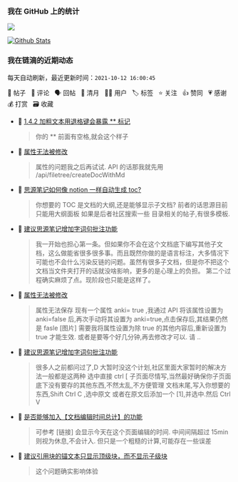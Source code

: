 ### 我在 GitHub 上的统计

<a title="Hits" target="_blank" href="https://github.com/Crowds21/Crowds21"><img src="https://hits.b3log.org/crowds21/crowds21.svg"></a>

[![Github Stats](https://github-readme-stats.vercel.app/api?username=crowds21&theme=tokyonight&show_icons=true)](https://github.com/crowds21)

<!--events start -->

### 我在链滴的近期动态

每天自动刷新，最近更新时间：`2021-10-12 16:00:45`

📝 帖子 &nbsp; 💬 评论 &nbsp; 🗣 回帖 &nbsp; 🌙 清月 &nbsp; 👨‍💻 用户 &nbsp; 🏷️ 标签 &nbsp; ⭐️ 关注 &nbsp; 👍 赞同 &nbsp; 💗 感谢 &nbsp; 💰 打赏 &nbsp; 🗃 收藏

* 💬 [1.4.2 加粗文本用退格键会暴露 ** 标记](https://ld246.com/article/1634019627654/comment/1634024673396#comments)

  > 你的 ** 前面有空格,就会这个样子
* 💬 [属性无法被修改](https://ld246.com/article/1633959938788/comment/1634004403179#comments)

  > 属性的问题我之后再试试. API 的话那我就先用 /api/filetree/createDocWithMd
* 💬 [思源笔记如何像 notion 一样自动生成 toc?](https://ld246.com/article/1633865732798/comment/1633998727747#comments)

  > 你想要的 TOC 是文档的大纲,还是能够显示子文档? 前者的话思源目前只能用大纲面板 如果是后者社区搜索一些 目录相关的帖子,有很多模板.
* 💬 [建议思源笔记增加字词句批注功能](https://ld246.com/article/1633958441344/comment/1633963874739#comments)

  > 我一开始也担心第一条。但如果你不会在这个文档底下编写其他子文档，这么做能省很多很多事。而且既然你做的是语言标注，大多情况下可能也不会什么污染反链的问题。虽然有很多子文档，但是你不把这个文档当文件夹打开的话就没啥影响，更多的是心理上的负担。 第二个过程确实麻烦了点。现阶段也只能是这样了。
* 📝 [属性无法被修改](https://ld246.com/article/1633959938788)

  > 属性无法保存 现有一个属性 anki= true ,我通过 API 将该属性设置为 anki=false 后,再次手动将其设置为 anki=true,点击保存后,其结果仍然是 fasle [图片] 需要我将属性设置为除 true 的其他内容后,重新设置为 true 才能生效. 或者是要等个好几分钟,再去修改才可以. 请 ..
* 💬 [建议思源笔记增加字词句批注功能](https://ld246.com/article/1633958441344/comment/1633958846255#comments)

  > 很多人之前都问过了,D 大暂时没这个计划,社区里面大家暂时的解决方法一般都是这两种 选中直接 ctrl [ 子页面尽情写,当然最好确保你子页面底下没有要存的其他东西,不然太乱,不方便管理 文档末尾,写入你想要的东西,Shift Ctrl C ,选中原文 或者在原文后添加一个 [1],并选中.然后 Ctrl V
* 💬 [是否能够加入【文档编辑时间总计】的功能](https://ld246.com/article/1633889669653/comment/1633958443116#comments)

  > 可参考 [链接] 会显示今天在这个页面编辑的时间. 中间间隔超过 15min 则视为休息,不会计入. 但只是一个粗糙的计算,可能存在一些误差
* 💬 [建议引用块的锚文本只显示顶级块，而不显示子级块](https://ld246.com/article/1633905030784/comment/1633958360664#comments)

  > 这个问题确实影响体验


<!--events end -->
